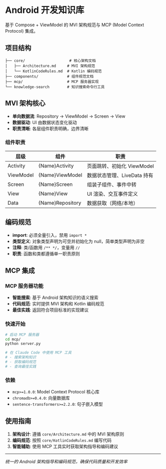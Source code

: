 # Android 开发知识库

基于 Compose + ViewModel 的 MVI 架构规范与 MCP (Model Context Protocol) 集成。

## 项目结构

```
├── core/                    # 核心架构文档
│   ├── Architecture.md     # MVI 架构规范
│   └── KotlinCodeRules.md  # Kotlin 编码规范
├── components/             # 组件规范文档
├── mcp/                    # MCP 服务器实现
└── knowledge-search        # 知识搜索命令行工具
```

## MVI 架构核心

- **单向数据流**: Repository → ViewModel → Screen → View
- **数据驱动**: UI 由数据状态变化驱动
- **职责清晰**: 各层组件职责明确，边界清晰

### 组件职责

| 层级 | 组件 | 职责 |
|------|------|------|
| Activity | {Name}Activity | 页面跳转、初始化 ViewModel |
| ViewModel | {Name}ViewModel | 数据状态管理、LiveData 持有 |
| Screen | {Name}Screen | 组装子组件、事件中转 |
| View | {Name}View | UI 渲染、交互事件定义 |
| Data | {Name}Repository | 数据获取（网络/本地） |

## 编码规范

- **import**: 必须全量引入，禁用 `import *`
- **类型定义**: 对象类型声明为可空并初始化为 null，简单类型声明为非空
- **注释**: 类/函数用 `/** */`，变量用 `//`
- **职责**: 函数和类都遵循单一职责原则

## MCP 集成

### MCP 服务器功能

- **智能搜索**: 基于 Android 架构知识的语义搜索
- **代码规范**: 实时提供 MVI 架构和 Kotlin 编码规范
- **最佳实践**: 返回符合项目标准的实现建议

### 快速开始

```bash
# 启动 MCP 服务器
cd mcp/
python server.py

# 在 Claude Code 中使用 MCP 工具
# - 搜索架构知识
# - 获取编码规范
# - 查询最佳实践
```

### 依赖

- `mcp>=1.0.0`: Model Context Protocol 核心库
- `chromadb>=0.4.0`: 向量数据库
- `sentence-transformers>=2.2.0`: 句子嵌入模型

## 使用指南

1. **架构设计**: 遵循 `core/Architecture.md` 中的 MVI 架构原则
2. **编码规范**: 按照 `core/KotlinCodeRules.md` 编写代码
3. **智能辅助**: 使用 MCP 工具实时获取架构指导和编码建议

---

*统一的 Android 架构指导和编码规范，确保代码质量和开发效率*